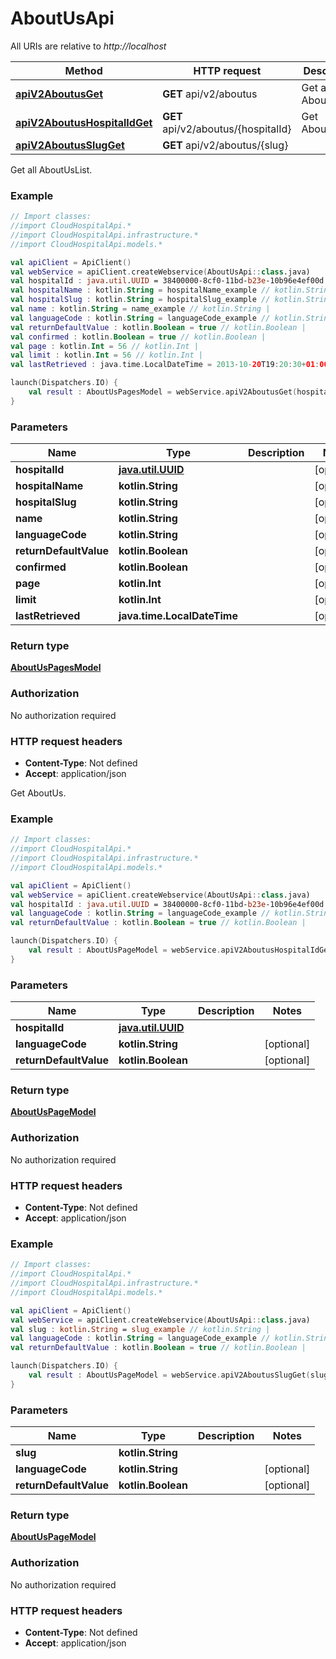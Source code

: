 # AboutUsApi

All URIs are relative to *http://localhost*

Method | HTTP request | Description
------------- | ------------- | -------------
[**apiV2AboutusGet**](AboutUsApi.md#apiV2AboutusGet) | **GET** api/v2/aboutus | Get all AboutUsList.
[**apiV2AboutusHospitalIdGet**](AboutUsApi.md#apiV2AboutusHospitalIdGet) | **GET** api/v2/aboutus/{hospitalId} | Get AboutUs.
[**apiV2AboutusSlugGet**](AboutUsApi.md#apiV2AboutusSlugGet) | **GET** api/v2/aboutus/{slug} | 



Get all AboutUsList.

### Example
```kotlin
// Import classes:
//import CloudHospitalApi.*
//import CloudHospitalApi.infrastructure.*
//import CloudHospitalApi.models.*

val apiClient = ApiClient()
val webService = apiClient.createWebservice(AboutUsApi::class.java)
val hospitalId : java.util.UUID = 38400000-8cf0-11bd-b23e-10b96e4ef00d // java.util.UUID | 
val hospitalName : kotlin.String = hospitalName_example // kotlin.String | 
val hospitalSlug : kotlin.String = hospitalSlug_example // kotlin.String | 
val name : kotlin.String = name_example // kotlin.String | 
val languageCode : kotlin.String = languageCode_example // kotlin.String | 
val returnDefaultValue : kotlin.Boolean = true // kotlin.Boolean | 
val confirmed : kotlin.Boolean = true // kotlin.Boolean | 
val page : kotlin.Int = 56 // kotlin.Int | 
val limit : kotlin.Int = 56 // kotlin.Int | 
val lastRetrieved : java.time.LocalDateTime = 2013-10-20T19:20:30+01:00 // java.time.LocalDateTime | 

launch(Dispatchers.IO) {
    val result : AboutUsPagesModel = webService.apiV2AboutusGet(hospitalId, hospitalName, hospitalSlug, name, languageCode, returnDefaultValue, confirmed, page, limit, lastRetrieved)
}
```

### Parameters

Name | Type | Description  | Notes
------------- | ------------- | ------------- | -------------
 **hospitalId** | [**java.util.UUID**](.md)|  | [optional]
 **hospitalName** | **kotlin.String**|  | [optional]
 **hospitalSlug** | **kotlin.String**|  | [optional]
 **name** | **kotlin.String**|  | [optional]
 **languageCode** | **kotlin.String**|  | [optional]
 **returnDefaultValue** | **kotlin.Boolean**|  | [optional]
 **confirmed** | **kotlin.Boolean**|  | [optional]
 **page** | **kotlin.Int**|  | [optional]
 **limit** | **kotlin.Int**|  | [optional]
 **lastRetrieved** | **java.time.LocalDateTime**|  | [optional]

### Return type

[**AboutUsPagesModel**](AboutUsPagesModel.md)

### Authorization

No authorization required

### HTTP request headers

 - **Content-Type**: Not defined
 - **Accept**: application/json


Get AboutUs.

### Example
```kotlin
// Import classes:
//import CloudHospitalApi.*
//import CloudHospitalApi.infrastructure.*
//import CloudHospitalApi.models.*

val apiClient = ApiClient()
val webService = apiClient.createWebservice(AboutUsApi::class.java)
val hospitalId : java.util.UUID = 38400000-8cf0-11bd-b23e-10b96e4ef00d // java.util.UUID | 
val languageCode : kotlin.String = languageCode_example // kotlin.String | 
val returnDefaultValue : kotlin.Boolean = true // kotlin.Boolean | 

launch(Dispatchers.IO) {
    val result : AboutUsPageModel = webService.apiV2AboutusHospitalIdGet(hospitalId, languageCode, returnDefaultValue)
}
```

### Parameters

Name | Type | Description  | Notes
------------- | ------------- | ------------- | -------------
 **hospitalId** | [**java.util.UUID**](.md)|  |
 **languageCode** | **kotlin.String**|  | [optional]
 **returnDefaultValue** | **kotlin.Boolean**|  | [optional]

### Return type

[**AboutUsPageModel**](AboutUsPageModel.md)

### Authorization

No authorization required

### HTTP request headers

 - **Content-Type**: Not defined
 - **Accept**: application/json




### Example
```kotlin
// Import classes:
//import CloudHospitalApi.*
//import CloudHospitalApi.infrastructure.*
//import CloudHospitalApi.models.*

val apiClient = ApiClient()
val webService = apiClient.createWebservice(AboutUsApi::class.java)
val slug : kotlin.String = slug_example // kotlin.String | 
val languageCode : kotlin.String = languageCode_example // kotlin.String | 
val returnDefaultValue : kotlin.Boolean = true // kotlin.Boolean | 

launch(Dispatchers.IO) {
    val result : AboutUsPageModel = webService.apiV2AboutusSlugGet(slug, languageCode, returnDefaultValue)
}
```

### Parameters

Name | Type | Description  | Notes
------------- | ------------- | ------------- | -------------
 **slug** | **kotlin.String**|  |
 **languageCode** | **kotlin.String**|  | [optional]
 **returnDefaultValue** | **kotlin.Boolean**|  | [optional]

### Return type

[**AboutUsPageModel**](AboutUsPageModel.md)

### Authorization

No authorization required

### HTTP request headers

 - **Content-Type**: Not defined
 - **Accept**: application/json

